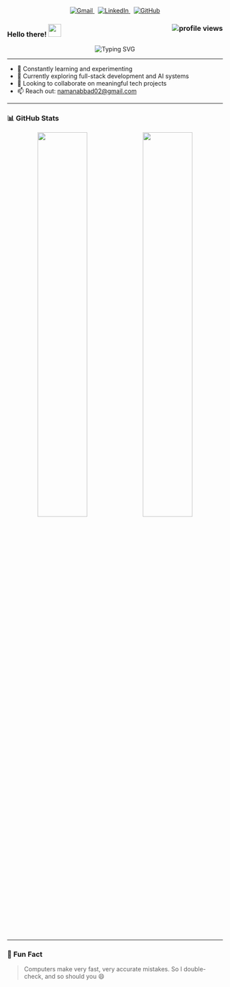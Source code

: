 <p align="center">
  <a href="mailto:namanabbad02@gmail.com">
    <img src="https://img.shields.io/badge/Gmail-D14836?style=for-the-badge&logo=gmail&logoColor=white" alt="Gmail"/>
  </a>&nbsp;
  <a href="https://www.linkedin.com/in/naman-jain-2593a626a/">
    <img src="https://img.shields.io/badge/LinkedIn-0077B5?style=for-the-badge&logo=linkedin&logoColor=white" alt="LinkedIn"/>
  </a>&nbsp;
  <a href="https://github.com/namanabbad02">
    <img src="https://img.shields.io/badge/GitHub-181717?style=for-the-badge&logo=github&logoColor=white" alt="GitHub"/>
  </a>
</p>

### Hello there! <img src="https://raw.githubusercontent.com/soumyadip007/soumyadip007/master/Hi.gif" width="30px"> <img src="https://komarev.com/ghpvc/?username=namanabbad02&color=blueviolet" alt="profile views" align="right"/>

<p align="center">
  <img src="https://readme-typing-svg.demolab.com?font=Fira+Code&pause=1000&color=F78A4B&center=true&vCenter=true&width=440&lines=Hello+World!%2C+I'm+Naman+Jain.;I+love+building+cool+stuff.;Let's+connect+and+create+impact!" alt="Typing SVG" />
</p>

---

- 🧠 Constantly learning and experimenting
- 🚀 Currently exploring full-stack development and AI systems
- 🎯 Looking to collaborate on meaningful tech projects
- 📫 Reach out: [namanabbad02@gmail.com](mailto:namanabbad02@gmail.com)

---

### 📊 GitHub Stats

<p align="center">
  <img src="https://github-readme-stats.vercel.app/api?username=namanabbad02&show_icons=true&theme=radical" width="48%" />
  <img src="https://github-readme-streak-stats.herokuapp.com/?user=namanabbad02&theme=radical" width="48%" />
</p>

---

### 🎉 Fun Fact
> Computers make very fast, very accurate mistakes. So I double-check, and so should you 😄
